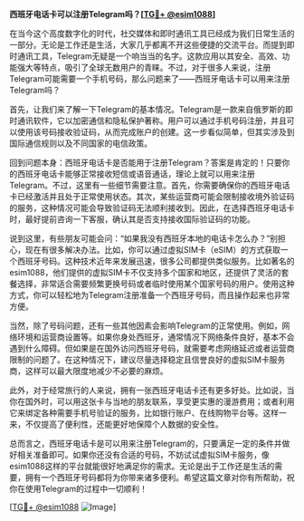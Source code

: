 **西班牙电话卡可以注册Telegram吗？[[TG💪+ @esim1088](https://t.me/s/esim1088)]**

在当今这个高度数字化的时代，社交媒体和即时通讯工具已经成为我们日常生活的一部分。无论是工作还是生活，大家几乎都离不开这些便捷的交流平台。而提到即时通讯工具，Telegram无疑是一个响当当的名字。这款应用以其安全、高效、功能强大等特点，吸引了全球无数用户的青睐。不过，对于很多人来说，注册Telegram可能需要一个手机号码，那么问题来了——西班牙电话卡可以用来注册Telegram吗？

首先，让我们来了解一下Telegram的基本情况。Telegram是一款来自俄罗斯的即时通讯软件，它以加密通信和隐私保护著称。用户可以通过手机号码注册，并且可以使用该号码接收验证码，从而完成账户的创建。这一步看似简单，但其实涉及到国际通信规则以及不同国家的电信政策。

回到问题本身：西班牙电话卡是否能用于注册Telegram？答案是肯定的！只要你的西班牙电话卡能够正常接收短信或语音通话，理论上就可以用来注册Telegram。不过，这里有一些细节需要注意。首先，你需要确保你的西班牙电话卡已经激活并且处于正常使用状态。其次，某些运营商可能会限制接收境外验证码的服务，这种情况可能会导致验证码无法顺利接收到。因此，在选择西班牙电话卡时，最好提前咨询一下客服，确认其是否支持接收国际验证码的功能。

说到这里，有些朋友可能会问：“如果我没有西班牙本地的电话卡怎么办？”别担心，现在有很多解决办法。比如，你可以通过虚拟SIM卡（eSIM）的方式获取一个西班牙号码。这种技术近年来发展迅速，很多公司都提供类似服务。比如著名的esim1088，他们提供的虚拟SIM卡不仅支持多个国家和地区，还提供了灵活的套餐选择，非常适合需要频繁更换号码或者临时使用某个国家号码的用户。使用这种方式，你可以轻松地为Telegram注册准备一个西班牙号码，而且操作起来也非常方便。

当然，除了号码问题，还有一些其他因素会影响Telegram的正常使用。例如，网络环境和运营商设置等。如果你身处西班牙，通常情况下网络条件良好，基本不会遇到什么障碍。但如果是在国外访问西班牙号码，就需要考虑网络延迟或者运营商限制的问题了。在这种情况下，建议尽量选择稳定且信誉良好的虚拟SIM卡服务商，这样可以最大限度地减少不必要的麻烦。

此外，对于经常旅行的人来说，拥有一张西班牙电话卡还有更多好处。比如说，当你在国外时，可以用这张卡与当地的朋友联系，享受更实惠的漫游费用；或者利用它来绑定各种需要手机号验证的服务，比如银行账户、在线购物平台等。这样一来，不仅提高了便利性，还能更好地保障个人数据的安全性。

总而言之，西班牙电话卡是可以用来注册Telegram的，只要满足一定的条件并做好相关准备即可。如果你还没有合适的号码，不妨试试虚拟SIM卡服务，像esim1088这样的平台就能很好地满足你的需求。无论是出于工作还是生活的需要，拥有一个西班牙号码都将为你带来诸多便利。希望这篇文章对你有所帮助，祝你在使用Telegram的过程中一切顺利！

[[TG💪+ @esim1088](https://t.me/s/esim1088) ![Image](https://i.postimg.cc/4NQfJmqS/Snipaste-2025-05-13-00-14-12.png)]